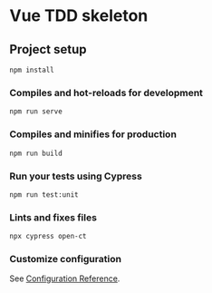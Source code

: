 # Vue TDD skeleton

## Project setup
```
npm install
```

### Compiles and hot-reloads for development
```
npm run serve
```

### Compiles and minifies for production
```
npm run build
```

### Run your tests using Cypress
```
npm run test:unit
```

### Lints and fixes files
```
npx cypress open-ct
```

### Customize configuration
See [Configuration Reference](https://cli.vuejs.org/config/).
